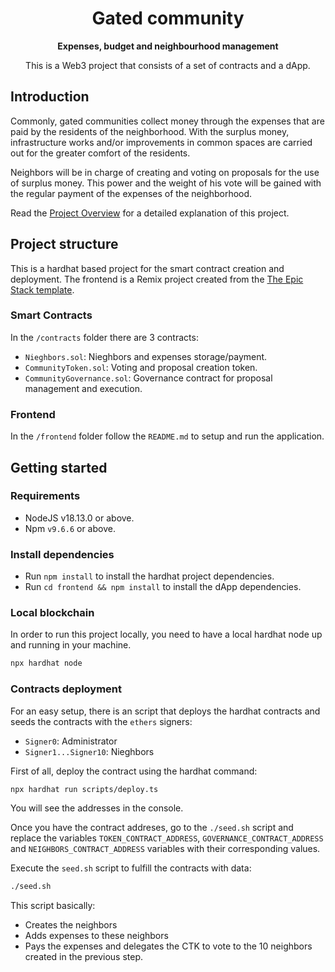 <div align="center">
  <h1 align="center">Gated community</h1>
  <strong align="center">
    Expenses, budget and neighbourhood management
  </strong>
  <p>
    This is a Web3 project that consists of a set of contracts and a dApp.
  </p>
</div>

## Introduction

Commonly, gated communities collect money through the expenses that are paid by the residents of the neighborhood. With the surplus money, infrastructure works and/or improvements in common spaces are carried out for the greater comfort of the residents.

Neighbors will be in charge of creating and voting on proposals for the use of surplus money. This power and the weight of his vote will be gained with the regular payment of the expenses of the neighborhood.

Read the [Project Overview](/docs/overview.md) for a detailed explanation of this project.

## Project structure

This is a hardhat based project for the smart contract creation and deployment. The frontend is a Remix project created from the [The Epic Stack template](https://www.epicweb.dev/epic-stack).

### Smart Contracts

In the `/contracts` folder there are 3 contracts:

- `Nieghbors.sol`: Nieghbors and expenses storage/payment.
- `CommunityToken.sol`: Voting and proposal creation token.
- `CommunityGovernance.sol`: Governance contract for proposal management and execution.

### Frontend

In the `/frontend` folder follow the `README.md` to setup and run the application.

## Getting started

### Requirements

- NodeJS v18.13.0 or above.
- Npm `v9.6.6` or above.

### Install dependencies

- Run `npm install` to install the hardhat project dependencies.
- Run `cd frontend && npm install` to install the dApp dependencies.

### Local blockchain

In order to run this project locally, you need to have a local hardhat node up and running in your machine.

```bash
npx hardhat node
```

### Contracts deployment

For an easy setup, there is an script that deploys the hardhat contracts and seeds the contracts with the `ethers` signers:

- `Signer0`: Administrator
- `Signer1...Signer10`: Nieghbors

First of all, deploy the contract using the hardhat command:

```bash
npx hardhat run scripts/deploy.ts
```

You will see the addresses in the console.

Once you have the contract addreses, go to the `./seed.sh` script and replace the variables `TOKEN_CONTRACT_ADDRESS`, `GOVERNANCE_CONTRACT_ADDRESS` and `NEIGHBORS_CONTRACT_ADDRESS` variables with their corresponding values.

Execute the `seed.sh` script to fulfill the contracts with data:

```bash
./seed.sh
```

This script basically:

- Creates the neighbors
- Adds expenses to these neighbors
- Pays the expenses and delegates the CTK to vote to the 10 neighbors created in the previous step.
